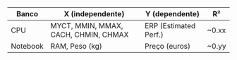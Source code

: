 | Banco    | X (independente)                     | Y (dependente)        | R²     |
| -------- | ------------------------------------ | --------------------- | ------ |
| CPU      | MYCT, MMIN, MMAX, CACH, CHMIN, CHMAX | ERP (Estimated Perf.) | \~0.xx |
| Notebook | RAM, Peso (kg)                       | Preço (euros)         | \~0.yy |
